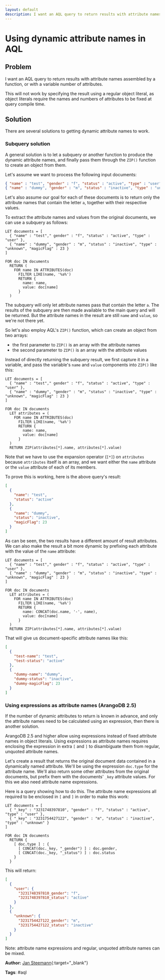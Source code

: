 ```yaml
---
layout: default
description: I want an AQL query to return results with attribute names assembled by a function,or with a variable number of attributes
---
```

Using dynamic attribute names in AQL
====================================

Problem
-------

I want an AQL query to return results with attribute names assembled by a function,
or with a variable number of attributes.

This will not work by specifying the result using a regular object literal, as object
literals require the names and numbers of attributes to be fixed at query compile time.

Solution
--------

There are several solutions to getting dynamic attribute names to work.

### Subquery solution

A general solution is to let a subquery or another function to produce the dynamic
attribute names, and finally pass them through the `ZIP()` function to create an object
from them.

Let's assume we want to process the following input documents:

```json
{ "name" : "test", "gender" : "f", "status" : "active", "type" : "user" }
{ "name" : "dummy", "gender" : "m", "status" : "inactive", "type" : "unknown", "magicFlag" : 23 }
```

Let's also assume our goal for each of these documents is to return only the attribute
names that contain the letter `a`, together with their respective values.

To extract the attribute names and values from the original documents, we can use a subquery
as follows:

```
LET documents = [
  { "name" : "test"," gender" : "f", "status" : "active", "type" : "user" },
  { "name" : "dummy", "gender" : "m", "status" : "inactive", "type" : "unknown", "magicFlag" : 23 }
]

FOR doc IN documents
  RETURN (
    FOR name IN ATTRIBUTES(doc)
      FILTER LIKE(name, '%a%')
      RETURN {
        name: name,
        value: doc[name]
      }
  )
```

The subquery will only let attribute names pass that contain the letter `a`. The results
of the subquery are then made available to the main query and will be returned. But the
attribute names in the result are still `name` and `value`, so we're not there yet.

So let's also employ AQL's `ZIP()` function, which can create an object from two arrays:

* the first parameter to `ZIP()` is an array with the attribute names
* the second parameter to `ZIP()` is an array with the attribute values

Instead of directly returning the subquery result, we first capture it in a variable, and
pass the variable's `name` and `value` components into `ZIP()` like this:

```
LET documents = [
  { "name" : "test"," gender" : "f", "status" : "active", "type" : "user" },
  { "name" : "dummy", "gender" : "m", "status" : "inactive", "type" : "unknown", "magicFlag" : 23 }
]

FOR doc IN documents
  LET attributes = (
    FOR name IN ATTRIBUTES(doc)
      FILTER LIKE(name, '%a%')
      RETURN {
        name: name,
        value: doc[name]
      }
  )
  RETURN ZIP(attributes[*].name, attributes[*].value)
```

Note that we have to use the expansion operator (`[*]`) on `attributes` because `attributes`
itself is an array, and we want either the `name` attribute or the `value` attribute of each
of its members.

To prove this is working, here is the above query's result:

```json
[
  {
    "name": "test",
    "status": "active"
  },
  {
    "name": "dummy",
    "status": "inactive",
    "magicFlag": 23
  }
]
```

As can be seen, the two results have a different amount of result attributes. We can also
make the result a bit more dynamic by prefixing each attribute with the value of the `name`
attribute:

```
LET documents = [
  { "name" : "test"," gender" : "f", "status" : "active", "type" : "user" },
  { "name" : "dummy", "gender" : "m", "status" : "inactive", "type" : "unknown", "magicFlag" : 23 }
]

FOR doc IN documents
  LET attributes = (
    FOR name IN ATTRIBUTES(doc)
      FILTER LIKE(name, '%a%')
      RETURN {
        name: CONCAT(doc.name, '-', name),
        value: doc[name]
      }
  )
  RETURN ZIP(attributes[*].name, attributes[*].value)
```

That will give us document-specific attribute names like this:

```json
[
  {
    "test-name": "test",
    "test-status": "active"
  },
  {
    "dummy-name": "dummy",
    "dummy-status": "inactive",
    "dummy-magicFlag": 23
  }
]
```

### Using expressions as attribute names (ArangoDB 2.5)

If the number of dynamic attributes to return is known in advance, and only the attribute names
need to be calculated using an expression, then there is another solution. 

ArangoDB 2.5 and higher allow using expressions instead of fixed attribute names in object literals.
Using expressions as attribute names requires enclosing the expression in extra `[` and `]` to
disambiguate them from regular, unquoted attribute names.

Let's create a result that returns the original document data contained in a dynamically named
attribute. We'll be using the expression `doc.type` for the attribute name. We'll also return
some other attributes from the original documents, but prefix them with the documents' `_key` 
attribute values. For this we also need attribute name expressions.

Here is a query showing how to do this. The attribute name expressions all required to be 
enclosed in `[` and `]` in order to make this work:

```
LET documents = [
  { "_key" : "3231748397810", "gender" : "f", "status" : "active", "type" : "user" },
  { "_key" : "3231754427122", "gender" : "m", "status" : "inactive", "type" : "unknown" }
]

FOR doc IN documents
  RETURN {
    [ doc.type ] : {
      [ CONCAT(doc._key, "_gender") ] : doc.gender,
      [ CONCAT(doc._key, "_status") ] : doc.status
    }
  }
```

This will return:

```json
[
  {
    "user": {
      "3231748397810_gender": "f",
      "3231748397810_status": "active"
    }
  },
  {
    "unknown": {
      "3231754427122_gender": "m",
      "3231754427122_status": "inactive"
    }
  }
]
```

Note: attribute name expressions and regular, unquoted attribute names can be mixed.

**Author:** [Jan Steemann](https://github.com/jsteemann){:target="_blank"}

**Tags**: #aql
